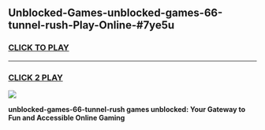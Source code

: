 
## Unblocked-Games-unblocked-games-66-tunnel-rush-Play-Online-#7ye5u
<h3>
<a href="https://premium.freeplayer.one?title=unblocked-games-66-tunnel-rush&ref=24F">CLICK TO PLAY</a></h3>
<hr>

<h3>
<a href="https://premium.freeplayer.one?title=unblocked-games-66-tunnel-rush&ref=24F">CLICK 2 PLAY</a>
  
</h3>

<a href="https://premium.freeplayer.one?title=unblocked-games-66-tunnel-rush&ref=24F/"><img src="https://clearcache.store/games.png"></a>


**unblocked-games-66-tunnel-rush games unblocked: Your Gateway to Fun and Accessible Online Gaming**
